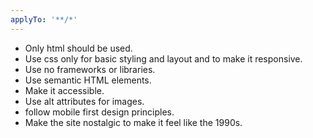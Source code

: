 ```yaml
---
applyTo: '**/*'
---
```

- Only html should be used.
- Use css only for basic styling and layout and to make it responsive.
- Use no frameworks or libraries.
- Use semantic HTML elements.
- Make it accessible.
- Use alt attributes for images.
- follow mobile first design principles.
- Make the site nostalgic to make it feel like the 1990s.